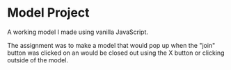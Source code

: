 <h1>Model Project</h1>

<p>A working model I made using vanilla JavaScript.</p>
<p>The assignment was to make a model that would pop up when the "join" button was clicked on an would be closed out using the X button or clicking outside of the model.</p>
